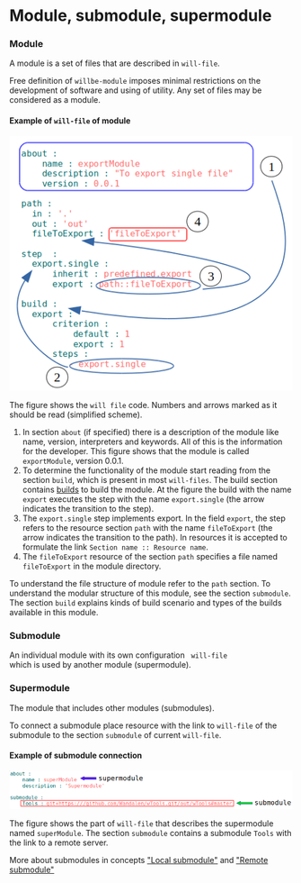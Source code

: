 # Module, submodule, supermodule

### Module

A module is a set of files that are described in <code>will-file</code>.

Free definition of `willbe-module` imposes minimal restrictions on the development of software and using of utility. Any set of files may be considered as a module.

#### Example of `will-file` of module

![module.file.png](../images/module.file.png)

The figure shows the `will file` code. Numbers and arrows marked as it should be read (simplified scheme).
1. In section `about` (if specified) there is a description of the module like name, version, interpreters and keywords. All of this is the information for the developer. This figure shows that the module is called `exportModule`, version 0.0.1.
2. To determine the functionality of the module start reading from the section `build`, which is present in most `will-files`. The build section contains [builds](ResourceBuild.md) to build the module. At the figure the build with the name `export` executes the step with the name `export.single` (the arrow indicates the transition to the step).
3. The `export.single` step implements export. In the field `export`, the step refers to the resource section `path` with the name `fileToExport` (the arrow indicates the transition to the path). In resources it is accepted to formulate the link `Section name :: Resource name`.
4. The `fileToExport` resource of the section `path` specifies a file named `fileToExport` in the module directory.

To understand the file structure of module refer to the `path` section. To understand the modular structure of this module, see the section `submodule`. The section `build` explains kinds of build scenario and types of the builds available in this module.

### Submodule

An individual module with its own configuration <code> will-file </code> which is used by another module (supermodule).

### Supermodule

The module that includes other modules (submodules).

To connect a submodule place resource with the link to `will-file` of the submodule to the section `submodule` of current `will-file`.

#### Example of submodule connection

![supermodule.png](../images/supermodule.png)

The figure shows the part of `will-file` that describes the supermodule named `superModule`. The section `submodule` contains a submodule `Tools` with the link to a remote server.

More about submodules in concepts ["Local submodule"](SubmodulesLocalAndRemote.md#Local-submodule) and ["Remote submodule"](SubmodulesLocalAndRemote.md#Remote-submodule)
